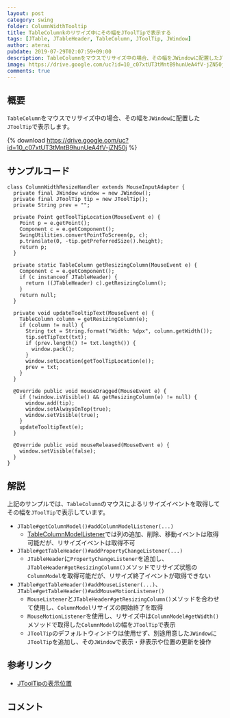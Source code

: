 ```yaml
---
layout: post
category: swing
folder: ColumnWidthTooltip
title: TableColumnkのリサイズ中にその幅をJToolTipで表示する
tags: [JTable, JTableHeader, TableColumn, JToolTip, JWindow]
author: aterai
pubdate: 2019-07-29T02:07:59+09:00
description: TableColumnをマウスでリサイズ中の場合、その幅をJWindowに配置したJToolTipで表示します。
image: https://drive.google.com/uc?id=10_c07xtUT3tMntB9hunUeA4fV-jZN50j
comments: true
---
```

## 概要
`TableColumn`をマウスでリサイズ中の場合、その幅を`JWindow`に配置した`JToolTip`で表示します。

{% download https://drive.google.com/uc?id=10_c07xtUT3tMntB9hunUeA4fV-jZN50j %}

## サンプルコード
<pre class="prettyprint"><code>class ColumnWidthResizeHandler extends MouseInputAdapter {
  private final JWindow window = new JWindow();
  private final JToolTip tip = new JToolTip();
  private String prev = "";

  private Point getToolTipLocation(MouseEvent e) {
    Point p = e.getPoint();
    Component c = e.getComponent();
    SwingUtilities.convertPointToScreen(p, c);
    p.translate(0, -tip.getPreferredSize().height);
    return p;
  }

  private static TableColumn getResizingColumn(MouseEvent e) {
    Component c = e.getComponent();
    if (c instanceof JTableHeader) {
      return ((JTableHeader) c).getResizingColumn();
    }
    return null;
  }

  private void updateTooltipText(MouseEvent e) {
    TableColumn column = getResizingColumn(e);
    if (column != null) {
      String txt = String.format("Width: %dpx", column.getWidth());
      tip.setTipText(txt);
      if (prev.length() != txt.length()) {
        window.pack();
      }
      window.setLocation(getToolTipLocation(e));
      prev = txt;
    }
  }

  @Override public void mouseDragged(MouseEvent e) {
    if (!window.isVisible() &amp;&amp; getResizingColumn(e) != null) {
      window.add(tip);
      window.setAlwaysOnTop(true);
      window.setVisible(true);
    }
    updateTooltipText(e);
  }

  @Override public void mouseReleased(MouseEvent e) {
    window.setVisible(false);
  }
}
</code></pre>

## 解説
上記のサンプルでは、`TableColumn`のマウスによるリサイズイベントを取得してその幅を`JToolTip`で表示しています。

- `JTable#getColumnModel()#addColumnModelListener(...)`
    - [TableColumnModelListener](https://docs.oracle.com/javase/jp/8/docs/api/javax/swing/event/TableColumnModelListener.html)では列の追加、削除、移動イベントは取得可能だが、リサイズイベントは取得不可
- `JTable#getTableHeader()#addPropertyChangeListener(...)`
    - `JTableHeader`に`PropertyChangeListener`を追加し、`JTableHeader#getResizingColumn()`メソッドでリサイズ状態の`ColumnModel`を取得可能だが、リサイズ終了イベントが取得できない
- `JTable#getTableHeader()#addMouseListener(...)`、`JTable#getTableHeader()#addMouseMotionListener()`
    - `MouseListener`と`JTableHeader#getResizingColumn()`メソッドを合わせて使用し、`ColumnModel`リサイズの開始終了を取得
    - `MouseMotionListener`を使用し、リサイズ中は`ColumnModel#getWidth()`メソッドで取得した`ColumnModel`の幅を`JToolTip`で表示
    - `JToolTip`のデフォルトウィンドウは使用せず、別途用意した`JWindow`に`JToolTip`を追加し、その`JWindow`で表示・非表示や位置の更新を操作

<!-- dummy comment line for breaking list -->

## 参考リンク
- [JToolTipの表示位置](https://ateraimemo.com/Swing/ToolTipLocation.html)

<!-- dummy comment line for breaking list -->

## コメント
